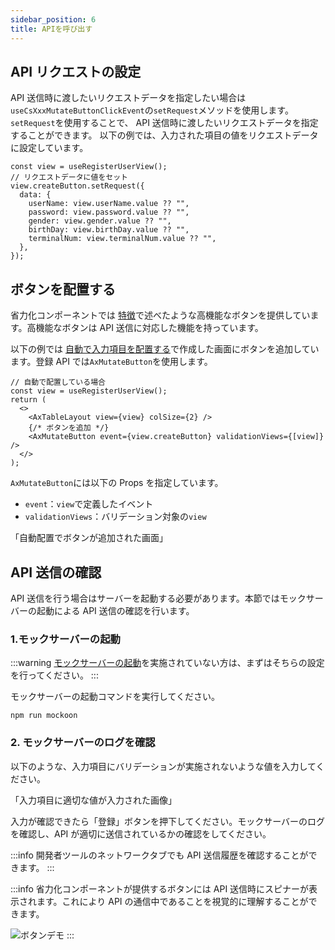 ```yaml
---
sidebar_position: 6
title: APIを呼び出す
---
```


## API リクエストの設定

API 送信時に渡したいリクエストデータを指定したい場合は`useCsXxxMutateButtonClickEvent`の`setRequest`メソッドを使用します。`setRequest`を使用することで、 API 送信時に渡したいリクエストデータを指定することができます。
以下の例では、入力された項目の値をリクエストデータに設定しています。

```tsx
const view = useRegisterUserView();
// リクエストデータに値をセット
view.createButton.setRequest({
  data: {
    userName: view.userName.value ?? "",
    password: view.password.value ?? "",
    gender: view.gender.value ?? "",
    birthDay: view.birthDay.value ?? "",
    terminalNum: view.terminalNum.value ?? "",
  },
});
```

## ボタンを配置する

省力化コンポーネントでは [特徴](../../know-cs-component/features.md#高機能なボタンが使える)で述べたような高機能なボタンを提供しています。高機能なボタンは API 送信に対応した機能を持っています。

以下の例では [自動で入力項目を配置する](./arrange-items.md#自動で入力項目を配置する)で作成した画面にボタンを追加しています。登録 API では`AxMutateButton`を使用します。

```tsx
// 自動で配置している場合
const view = useRegisterUserView();
return (
  <>
    <AxTableLayout view={view} colSize={2} />
    {/* ボタンを追加 */}
    <AxMutateButton event={view.createButton} validationViews={[view]} />
  </>
);
```

`AxMutateButton`には以下の Props を指定しています。

- `event`：`view`で定義したイベント
- `validationViews`：バリデーション対象の`view`

「自動配置でボタンが追加された画面」

## API 送信の確認

API 送信を行う場合はサーバーを起動する必要があります。本節ではモックサーバーの起動による API 送信の確認を行います。

### 1.モックサーバーの起動

:::warning
[モックサーバーの起動](../../introduction-guide/working-after-introduction.md#orval-の設定)を実施されていない方は、まずはそちらの設定を行ってください。
:::

モックサーバーの起動コマンドを実行してください。

```tsx title="モックサーバーの起動"
npm run mockoon
```

### 2. モックサーバーのログを確認

以下のような、入力項目にバリデーションが実施されないような値を入力してください。

「入力項目に適切な値が入力された画像」

入力が確認できたら「登録」ボタンを押下してください。モックサーバーのログを確認し、API が適切に送信されているかの確認をしてください。

:::info
開発者ツールのネットワークタブでも API 送信履歴を確認することができます。
:::

:::info
省力化コンポーネントが提供するボタンには API 送信時にスピナーが表示されます。これにより API の通信中であることを視覚的に理解することができます。

![ボタンデモ](/img/button_demo.gif)
:::
